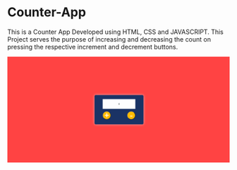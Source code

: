 # Counter-App
This is a Counter App Developed using HTML, CSS and JAVASCRIPT. 
This Project serves the purpose of increasing and decreasing the count on pressing the respective increment and decrement buttons.

![alt text](https://github.com/UBDR/Counter-App/blob/main/Counter%20App.png?raw=true)
